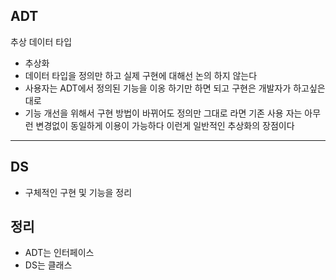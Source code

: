 ## ADT

추상 데이터 타입

- 추상화
- 데이터 타입을 정의만 하고 실제 구현에 대해선 논의 하지 않는다
- 사용자는 ADT에서 정의된 기능을 이옹 하기만 하면 되고 구현은 개발자가 하고싶은대로
- 기능 개선을 위해서 구현 방법이 바뀌어도 정의만 그대로 라면 기존 사용 자는 아무런 변경없이 동일하게 이용이 가능하다 이런게 일반적인 추상화의 장점이다

---

## DS

- 구체적인 구현 및 기능을 정리

## 정리

- ADT는 인터페이스
- DS는 클래스
